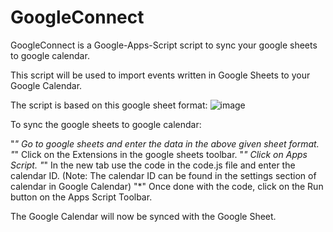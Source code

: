 # GoogleConnect
GoogleConnect is a Google-Apps-Script script to sync your google sheets to google calendar.

This script will be used to import events written in Google Sheets to your Google Calendar. 

The script is based on this google sheet format:
![image](https://user-images.githubusercontent.com/54525627/210228681-d2ecf204-7cc2-4628-96e1-7877418b25d8.png)

To sync the google sheets to google calendar:

"*" Go to google sheets and enter the data in the above given sheet format.
"*" Click on the Extensions in the google sheets toolbar.
"*" Click on Apps Script.
"*" In the new tab use the code in the code.js file and enter the calendar ID.
    (Note: The calendar ID can be found in the settings section of calendar in Google Calendar)
"*" Once done with the code, click on the Run button on the Apps Script Toolbar.

The Google Calendar will now be synced with the Google Sheet.
